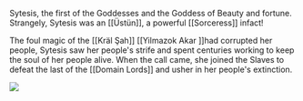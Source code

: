 Sytesis, the first of the Goddesses and the Goddess of Beauty and fortune. Strangely, Sytesis was an [[Üstün]], a powerful [[Sorceress]] infact! 

The foul magic of the [[Kräl Şah]] [[Yilmazok Akar ]]had corrupted her people, Sytesis saw her people's strife and spent centuries working to keep the soul of her people alive. When the call came, she joined the Slaves to defeat the last of the [[Domain Lords]] and usher in her people's extinction.

![](Sytesis.jpg)